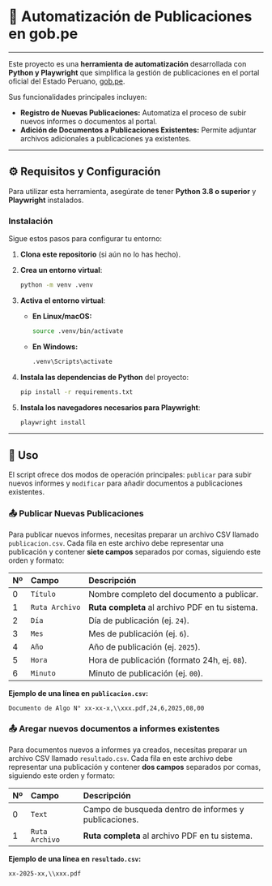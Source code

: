 # 🤖 Automatización de Publicaciones en gob.pe

---

Este proyecto es una **herramienta de automatización** desarrollada con **Python y Playwright** que simplifica la gestión de publicaciones en el portal oficial del Estado Peruano, [gob.pe](https://www.gob.pe).

Sus funcionalidades principales incluyen:

- **Registro de Nuevas Publicaciones:** Automatiza el proceso de subir nuevos informes o documentos al portal.
- **Adición de Documentos a Publicaciones Existentes:** Permite adjuntar archivos adicionales a publicaciones ya existentes.

---

## ⚙️ Requisitos y Configuración

Para utilizar esta herramienta, asegúrate de tener **Python 3.8 o superior** y **Playwright** instalados.

### Instalación

Sigue estos pasos para configurar tu entorno:

1.  **Clona este repositorio** (si aún no lo has hecho).
2.  **Crea un entorno virtual**:

    ```bash
    python -m venv .venv
    ```

3.  **Activa el entorno virtual**:

    - **En Linux/macOS:**
      ```bash
      source .venv/bin/activate
      ```
    - **En Windows:**
      ```bash
      .venv\Scripts\activate
      ```

4.  **Instala las dependencias de Python** del proyecto:

    ```bash
    pip install -r requirements.txt
    ```

5.  **Instala los navegadores necesarios para Playwright**:

    ```bash
    playwright install
    ```

---

## 🚀 Uso

El script ofrece dos modos de operación principales: `publicar` para subir nuevos informes y `modificar` para añadir documentos a publicaciones existentes.

### 📤 Publicar Nuevas Publicaciones

Para publicar nuevos informes, necesitas preparar un archivo CSV llamado `publicacion.csv`. Cada fila en este archivo debe representar una publicación y contener **siete campos** separados por comas, siguiendo este orden y formato:

| Nº  | Campo          | Descripción                                     |
| :-- | :------------- | :---------------------------------------------- |
| 0   | `Título`       | Nombre completo del documento a publicar.       |
| 1   | `Ruta Archivo` | **Ruta completa** al archivo PDF en tu sistema. |
| 2   | `Día`          | Día de publicación (ej. `24`).                  |
| 3   | `Mes`          | Mes de publicación (ej. `6`).                   |
| 4   | `Año`          | Año de publicación (ej. `2025`).                |
| 5   | `Hora`         | Hora de publicación (formato 24h, ej. `08`).    |
| 6   | `Minuto`       | Minuto de publicación (ej. `00`).               |

**Ejemplo de una línea en `publicacion.csv`:**

```csv
Documento de Algo N° xx-xx-x,\\xxx.pdf,24,6,2025,08,00
```

### 📤 Aregar nuevos documentos a informes existentes

Para documentos nuevos a informes ya creados, necesitas preparar un archivo CSV llamado `resultado.csv`. Cada fila en este archivo debe representar una publicación y contener **dos campos** separados por comas, siguiendo este orden y formato:

| Nº  | Campo          | Descripción                                           |
| :-- | :------------- | :---------------------------------------------------- |
| 0   | `Text  `       | Campo de busqueda dentro de informes y publicaciones. |
| 1   | `Ruta Archivo` | **Ruta completa** al archivo PDF en tu sistema.       |

**Ejemplo de una línea en `resultado.csv`:**

```csv
xx-2025-xx,\\xxx.pdf
```
